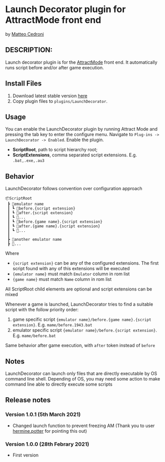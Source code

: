# Launch Decorator plugin for AttractMode front end

by [Matteo Cedroni](https://github.com/matteocedroni)

## DESCRIPTION:

Launch decorator plugin is for the [AttractMode](http://attractmode.org) front end. It automatically runs script before and/or after game execution.

## Install Files

1. Download latest stable version [here](https://github.com/matteocedroni/am-launch-decorator-plugin/releases/latest)
2. Copy plugin files to `plugins/LaunchDecorator`.

## Usage

You can enable the LaunchDecorator plugin by running Attract Mode and pressing the tab key to enter the configure menu. Navigate to `Plug-ins -> LaunchDecorator -> Enabled`. Enable the plugin.

* **ScriptRoot**, path to script hierarchy root;
* **ScriptExtensions**, comma separated script extensions. E.g. `.bat,.exe,.au3`

## Behavior

LaunchDecorator follows convention over configuration approach
```
📦ScriptRoot
 ┣ 📂emulator name
 ┃ ┗ 📜before.{script extension}
 ┃ ┗ 📜after.{script extension}
 ┃ ┗ 📜...
 ┃ ┗ 📜before.{game name}.{script extension}
 ┃ ┗ 📜after.{game name}.{script extension}
 ┃ ┗ 📜...
 ┃ 
 ┣ 📂another emulator name
 ┣ 📂...
```
Where
* `{script extension}` can be any of the configured extensions. The first script found with any of this extensions will be executed
* `{emulator name}` must match `Emulator` column in rom list
* `{game name}` must match `Name` column in rom list

All ScriptRoot child elements are optional and script extensions can be mixed

Whenever a game is launched, LaunchDecorator tries to find a suitable script with the follow priority order:
1.  game specific script `{emulator name}/before.{game name}.{script extension}`. E.g. `mame/before.1943.bat`
2.  emulator specific script `{emulator name}/before.{script extension}`. E.g. `mame/before.bat`

Same behavior after game execution, with `after` token instead of `before`

## Notes
LaunchDecorator can launch only files that are directly executable by OS command line shell. Depending of OS, you may need some action to make command line able to directly execute some scripts

## Release notes

### Version 1.0.1 (5th March 2021)

* Changed launch function to prevent freezing AM (Thank you to user [hermine.potter](http://forum.attractmode.org/index.php?action=profile;u=77) for pointing this out)

### Version 1.0.0 (28th Febrary 2021)

* First version